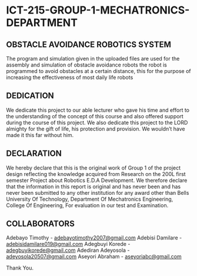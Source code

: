 # ICT-215-GROUP-1-MECHATRONICS-DEPARTMENT
## OBSTACLE AVOIDANCE ROBOTICS SYSTEM
The program and simulation given in the uploaded files are used for the assembly and simulation of obstacle avoidance robots
the robot is programmed to avoid obstacles at a certain distance, this for the purpose of increasing the effectiveness of most daily life robots
## DEDICATION
We dedicate this project to our able lecturer who gave his time and effort to the understanding of the concept of this course and also offered support during the course of this project. We also dedicate this project to the LORD almighty 	for the gift of life, his protection and provision. We wouldn’t have made it this far without him.
## DECLARATION
We hereby declare that this is the original work of Group 1 of the project design reflecting the knowledge acquired from Research on the 200L first semester Project about Robotics E.D.A Development. We therefore declare that the information in this report is original and has never been and has never been submitted to any other institution for any award other than Bells University Of Technology, Department Of Mechatronics Engineering, College Of Engineering, For evaluation in our test and Examination.
## COLLABORATORS
Adebayo Timothy - adebayotimothy2007@gmail.com
Adebisi Damilare - adebisidamilare019@gmail.com
Adegbuyi Korede - adegbuyikorede@gmail.com
Adediran Adeyosola - adeyosola20507@gmail.com
Aseyori Abraham - aseyoriabc@gmail.com

Thank You.
